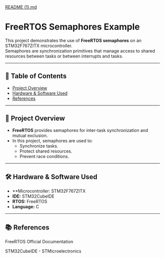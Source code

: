 [README (1).md](https://github.com/user-attachments/files/22350764/README.1.md)
# FreeRTOS Semaphores Example

This project demonstrates the use of **FreeRTOS semaphores** on an STM32F767ZITX microcontroller.  
Semaphores are synchronization primitives that manage access to shared resources between tasks or between interrupts and tasks.

---

## 📌 Table of Contents
- [Project Overview](#-project-overview)
- [Hardware & Software Used](#-hardware--software-used)
- [References](#-references)

---

## 📖 Project Overview
- **FreeRTOS** provides semaphores for inter-task synchronization and mutual exclusion.
- In this project, semaphores are used to:
  - Synchronize tasks.
  - Protect shared resources.
  - Prevent race conditions.

---

## 🛠 Hardware & Software Used
- **Microcontroller: STM32F767ZITX
- **IDE:** STM32CubeIDE
- **RTOS:** FreeRTOS
- **Language:** C

---

 ## 📚 References

FreeRTOS Official Documentation

STM32CubeIDE - STMicroelectronics

